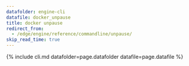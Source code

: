 ```yaml
---
datafolder: engine-cli
datafile: docker_unpause
title: docker unpause
redirect_from:
  - /edge/engine/reference/commandline/unpause/
skip_read_time: true
---
```

<!--
This page is automatically generated from Docker's source code. If you want to
suggest a change to the text that appears here, open a ticket or pull request
in the source repository on GitHub:

https://github.com/docker/cli
-->

{% include cli.md datafolder=page.datafolder datafile=page.datafile %}

